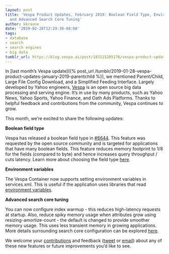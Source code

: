 ```yaml
---
layout: post
title: 'Vespa Product Updates, February 2019: Boolean Field Type, Environment Variables,
  and Advanced Search Core Tuning'
author: kkraune
date: '2019-02-28T12:29:30-08:00'
tags:
- database
- search
- search engines
- big data
tumblr_url: https://blog.vespa.ai/post/183115205176/vespa-product-updates-february-2019-boolean
---
```

In [last month’s Vespa update]({% post_url /tumblr/2019-01-28-vespa-product-updates-january-2019-parentchild %}), we mentioned Parent/Child, Large File Config Download, and a Simplified Feeding Interface. Largely developed by Yahoo engineers, [Vespa](https://github.com/vespa-engine/vespa) is an open source big data processing and serving engine. It’s in use by many products, such as Yahoo News, Yahoo Sports, Yahoo Finance, and Oath Ads Platforms. Thanks to helpful feedback and contributions from the community, Vespa continues to grow.

This month, we’re excited to share the following updates:

**Boolean field type**

Vespa has released a boolean field type in [#6644](https://github.com/vespa-engine/vespa/issues/6644). This feature was requested by the open source community and is targeted for applications that have many boolean fields. This feature reduces memory footprint to 1/8 for the fields (compared to byte) and hence increases query throughput / cuts latency. Learn more about choosing the field type [here](https://docs.vespa.ai/documentation/performance/feature-tuning.html#boolean-numeric-text-attribute).

**Environment variables**

The Vespa Container now supports setting environment variables in services.xml. This is useful if the application uses libraries that read [environment variables](https://docs.vespa.ai/documentation/reference/services-container.html#environment-variables).

**Advanced search core tuning**

You can now configure index warmup - this reduces high-latency requests at startup. Also, reduce spiky memory usage when attributes grow using resizing-amortize-count - the default is changed to provide smoother memory usage. This uses less transient memory in growing applications. More details surrounding search core configuration can be explored [here](https://docs.vespa.ai/documentation/reference/services-content.html#tuning).

We welcome your [contributions](https://github.com/vespa-engine/vespa/blob/master/CONTRIBUTING.md) and feedback ([tweet](https://twitter.com/vespaengine) or [email](mailto:info@vespa.ai)) about any of these new features or future improvements you’d like to see.

